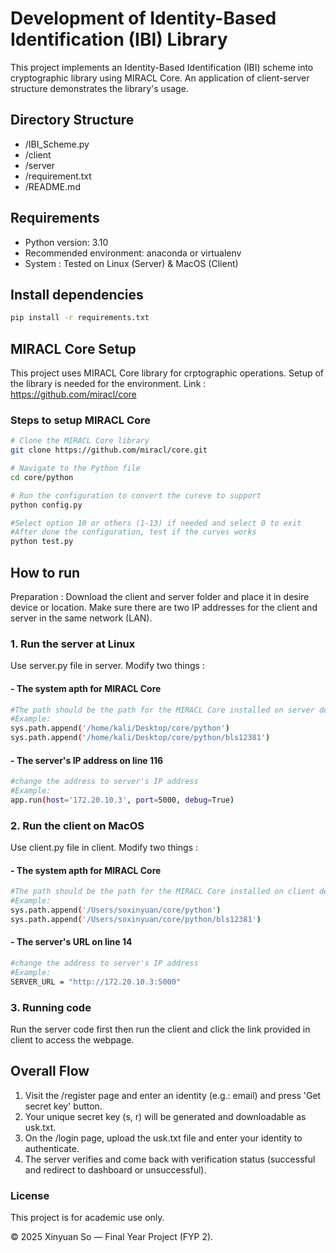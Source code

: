 # Development of Identity-Based Identification (IBI) Library
This project implements an Identity-Based Identification (IBI) scheme into cryptographic library using MIRACL Core. An application of client-server structure demonstrates the library's usage. 

## Directory Structure
- /IBI_Scheme.py
- /client
- /server
- /requirement.txt     
- /README.md

## Requirements
- Python version: 3.10
- Recommended environment: anaconda or virtualenv
- System : Tested on Linux (Server) & MacOS (Client)

## Install dependencies 
```bash
pip install -r requirements.txt
```
## MIRACL Core Setup 
This project uses MIRACL Core library for crptographic operations. Setup of the library is needed for the environment. Link : https://github.com/miracl/core

### Steps to setup MIRACL Core 
```bash
# Clone the MIRACL Core library
git clone https://github.com/miracl/core.git

# Navigate to the Python file 
cd core/python

# Run the configuration to convert the cureve to support
python config.py

#Select option 10 or others (1-13) if needed and select 0 to exit 
#After done the configuration, test if the curves works 
python test.py
```

## How to run 

Preparation : Download the client and server folder and place it in desire device or location. Make sure there are two IP addresses for the client and server in the same network (LAN). 

### 1. Run the server at Linux 
Use server.py file in server. Modify two things : 

#### - The system apth for MIRACL Core
   ```bash
   #The path should be the path for the MIRACL Core installed on server device
   #Example: 
   sys.path.append('/home/kali/Desktop/core/python')
   sys.path.append('/home/kali/Desktop/core/python/bls12381')
   ```
#### - The server's IP address on line 116
   ```bash
   #change the address to server's IP address
   #Example: 
   app.run(host='172.20.10.3', port=5000, debug=True)
   ```
   
### 2. Run the client on MacOS 
Use client.py file in client. Modify two things : 

#### - The system apth for MIRACL Core
   ```bash
   #The path should be the path for the MIRACL Core installed on client device
   #Example: 
   sys.path.append('/Users/soxinyuan/core/python')
   sys.path.append('/Users/soxinyuan/core/python/bls12381')
   ```

#### - The server's URL on line 14
   ```bash
   #change the address to server's IP address
   #Example: 
   SERVER_URL = "http://172.20.10.3:5000"
   ```

### 3. Running code 
Run the server code first then run the client and click the link provided in client to access the webpage. 

## Overall Flow 

1. Visit the /register page and enter an identity (e.g.: email) and press 'Get secret key' button.
2. Your unique secret key (s, r) will be generated and downloadable as usk.txt.
3. On the /login page, upload the usk.txt file and enter your identity to authenticate.
4. The server verifies and come back with verification status (successful and redirect to dashboard or unsuccessful).

### License

This project is for academic use only.

© 2025 Xinyuan So — Final Year Project (FYP 2).





